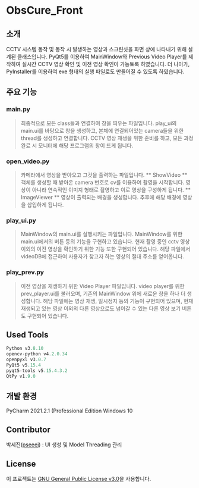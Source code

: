 # ObsCure_Front

## 소개
CCTV 시스템 동작 및 동작 시 발생하는 영상과 스크린샷을 화면 상에 나타내기 위해 설계된 클래스입니다.
PyQt5를 이용하여 MainWindow와 Previous Video Player를 제작하여
실시간 CCTV 영상 확인 및 이전 영상 확인이 가능토록 하였습니다.
더 나아가, PyInstaller를 이용하여 exe 형태의 실행 파일로도 만들어질 수 있도록 하였습니다.

## 주요 기능
### main.py
> 최종적으로 모든 class들과 연결하여 창을 띄우는 파일입니다.
play_ui의 main.ui를 바탕으로 창을 생성하고,
본체에 연결되어있는 camera들을 위한 thread를 생성하고 연결합니다.
CCTV 영상 재생을 위한 준비를 하고, 모든 과정 완료 시 모니터에 해당 프로그램의 창이 뜨게 됩니다.

### open_video.py
> 카메라에서 영상을 받아오고 그것을 출력하는 파일입니다.
** ShowVideo **
객체를 생성할 때 받아온 camera 번호로 cv를 이용하여 촬영을 시작합니다.
영상이 아니라 연속적인 이미지 형태로 촬영하고 이로 영상을 구성하게 됩니다.
** ImageViewer **
영상이 출력되는 배경을 생성합니다.
추후에 해당 배경에 영상을 삽입하게 됩니다.

### play_ui.py
> MainWindow의 main.ui를 실행시키는 파일입니다.
MainWindow를 위한 main.ui에서의 버튼 등의 기능을 구현하고 있습니다.
현재 촬영 중인 cctv 영상 이외의 이전 영상을 확인하기 위한 기능 또한 구현되어 있습니다.
해당 파일에서 videoDB에 접근하여 사용자가 찾고자 하는 영상의 절대 주소를 얻어옵니다.

### play_prev.py
> 이전 영상을 재생하기 위한 Video Player 파일입니다.
video player를 위한 prev_player.ui를 불러오며, 기존의 MainWindow 위에 새로운 창을 하나 더 생성합니다.
해당 파일에는 영상 재생, 일시정지 등의 기능이 구현되어 있으며,
현재 재생되고 있는 영상 이외의 다른 영상으로도 넘어갈 수 있는 다른 영상 보기 버튼도 구현되어 있습니다.


## Used Tools
``` python
Python v3.8.10
opencv-python v4.2.0.34
openpyxl v3.0.7
PyQt5 v5.15.4
pyqt5-tools v5.15.4.3.2
QtPy v1.9.0
```

## 개발 환경
PyCharm 2021.2.1 (Professional Edition
Windows 10

## Contributor
박세진([pseeej](https://github.com/pseeej)) : UI 생성 및 Model Threading 관리

## License
이 프로젝트는 [GNU General Public License v3.0](https://github.com/SSU-DC-DCWZ/ObsCure_Front/blob/main/LICENSE)을 사용합니다.

